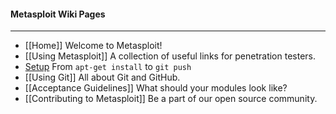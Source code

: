 #### Metasploit Wiki Pages
----
* [[Home]] Welcome to Metasploit!
* [[Using Metasploit]] A collection of useful links for penetration testers.
* [Setup](wiki/Metasploit-Development-Environment) From `apt-get install` to `git push`
* [[Using Git]] All about Git and GitHub.
* [[Acceptance Guidelines]] What should your modules look like?
* [[Contributing to Metasploit]] Be a part of our open source community.
